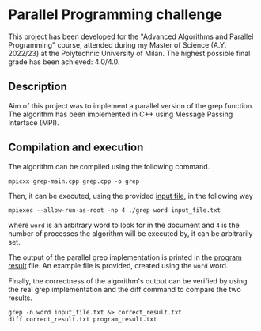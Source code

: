 # __Parallel Programming challenge__

This project has been developed for the "Advanced Algorithms and Parallel Programming" course, attended during my Master of Science (A.Y. 2022/23) at the Polytechnic University of Milan. The highest possible final grade has been achieved: 4.0/4.0.

## Description

Aim of this project was to implement a parallel version of the grep function. The algorithm has been implemented in C++ using Message Passing Interface (MPI).

## Compilation and execution

The algorithm can be compiled using the following command. 

```shell
mpicxx grep-main.cpp grep.cpp -o grep
```

Then, it can be executed, using the provided [input file](/input_file.txt), in the following way

```shell
mpiexec --allow-run-as-root -np 4 ./grep word input_file.txt
```

where `word` is an arbitrary word to look for in the document and `4` is the number of processes the algorithm will be executed by, it can be arbitrarily set.

The output of the parallel grep implementation is printed in the [program result](/program_result.txt) file. An example file is provided, created using the `word` word.

Finally, the correctness of the algorithm's output can be verified by using the real grep implementation and the diff command to compare the two results.

```shell
grep -n word input_file.txt &> correct_result.txt
diff correct_result.txt program_result.txt
```
